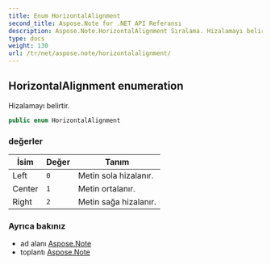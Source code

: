 ```yaml
---
title: Enum HorizontalAlignment
second_title: Aspose.Note for .NET API Referansı
description: Aspose.Note.HorizontalAlignment Sıralama. Hizalamayı belirtir.
type: docs
weight: 130
url: /tr/net/aspose.note/horizontalalignment/
---
```

## HorizontalAlignment enumeration

Hizalamayı belirtir.

```csharp
public enum HorizontalAlignment
```

### değerler

| İsim | Değer | Tanım |
| --- | --- | --- |
| Left | `0` | Metin sola hizalanır. |
| Center | `1` | Metin ortalanır. |
| Right | `2` | Metin sağa hizalanır. |

### Ayrıca bakınız

* ad alanı [Aspose.Note](../../aspose.note/)
* toplantı [Aspose.Note](../../)


